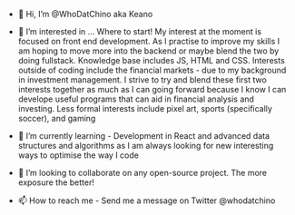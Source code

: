 - 👋 Hi, I’m @WhoDatChino aka Keano

- 👀 I’m interested in ... Where to start! My interest at the moment is focused on front end development. As I practise to improve my skills I am hoping to move more into the backend 
or maybe blend the two by doing fullstack. Knowledge base includes JS, HTML and CSS.
Interests outside of coding include the financial markets - due to my background in investment management. I strive to try and blend these first two interests together as much as
I can going forward because I know I can develope useful programs that can aid in financial analysis and investing.
Less formal interests include pixel art, sports (specifically soccer), and gaming

- 🌱 I’m currently learning - Development in React and advanced data structures and algorithms as I am always looking for new interesting ways to optimise the way I code

- 💞️ I’m looking to collaborate on any open-source project. The more exposure the better!

- 📫 How to reach me - Send me a message on Twitter @whodatchino

<!---
WhoDatChino/WhoDatChino is a ✨ special ✨ repository because its `README.md` (this file) appears on your GitHub profile.
You can click the Preview link to take a look at your changes.
--->
